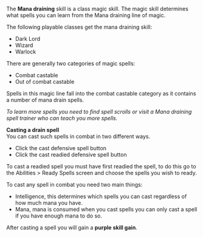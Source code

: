 The **Mana draining** skill is a class magic skill. The magic skill determines what spells you can learn from the Mana draining line of magic.

The following playable classes get the mana draining skill:

*   Dark Lord
*   Wizard
*   Warlock

There are generally two categories of magic spells:

*   Combat castable
*   Out of combat castable

Spells in this magic line fall into the combat castable category as it contains a number of mana drain spells.

_To learn more spells you need to find spell scrolls or visit a Mana draining spell trainer who can teach you more spells._

**Casting a drain spell**  
You can cast such spells in combat in two different ways.

*   Click the cast defensive spell button
*   Click the cast readied defensive spell button

To cast a readied spell you must have first readied the spell, to do this go to the Abilities > Ready Spells screen and choose the spells you wish to ready.

To cast any spell in combat you need two main things:

*   Intelligence, this determines which spells you can cast regardless of how much mana you have.
*   Mana, mana is consumed when you cast spells you can only cast a spell if you have enough mana to do so.

After casting a spell you will gain a **purple skill gain**.